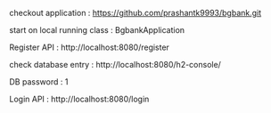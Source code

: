 checkout application : https://github.com/prashantk9993/bgbank.git

start on local running class : BgbankApplication

Register API : http://localhost:8080/register

check database entry : http://localhost:8080/h2-console/

DB password : 1

Login API : http://localhost:8080/login

